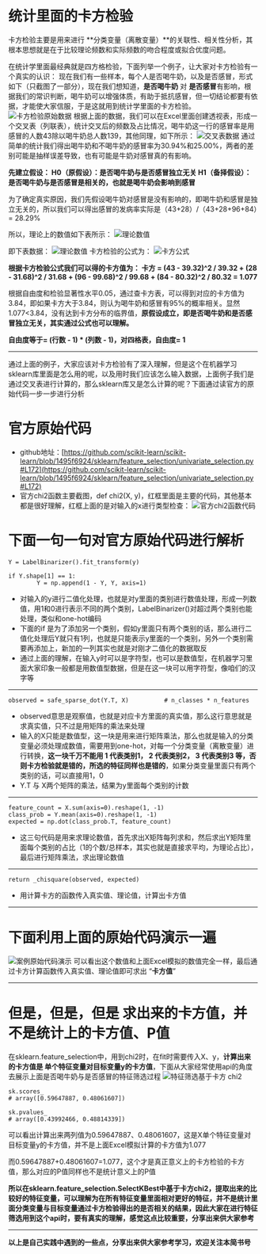 # 统计里面的卡方检验
卡方检验主要是用来进行 **分类变量（离散变量）**的关联性、相关性分析，其根本思想就是在于比较理论频数和实际频数的吻合程度或拟合优度问题。

在统计学里面最经典就是四方格检验，下面列举一个例子，让大家对卡方检验有一个真实的认识：
现在我们有一些样本，每个人是否喝牛奶，以及是否感冒，形式如下（只截图了一部分），现在我们想知道，**是否喝牛奶** 对 **是否感冒**有影响，根据我们的常识判断，喝牛奶可以增强体质，有助于抵抗感冒，但一切结论都要有依据，才能使大家信服，于是这就用到统计学里面的卡方检验。
![卡方检验原始数据](https://upload-images.jianshu.io/upload_images/6641583-4198cd8a8170421a.png?imageMogr2/auto-orient/strip%7CimageView2/2/w/500
)
根据上面的数据，我们可以在Excel里面创建透视表，形成一个交叉表（列联表），统计交叉后的频数及占比情况，喝牛奶这一行的感冒率是用感冒的人数43除以喝牛奶总人数139，其他同理，如下所示：
![交叉表数据](https://upload-images.jianshu.io/upload_images/6641583-d948201c6be657af.png?imageMogr2/auto-orient/strip%7CimageView2/2/w/800)
通过简单的统计我们得出喝牛奶和不喝牛奶的感冒率为30.94%和25.00%，两者的差别可能是抽样误差导致，也有可能是牛奶对感冒真的有影响。

**先建立假设：
H0（原假设）：是否喝牛奶与是否感冒独立无关
H1（备择假设）：是否喝牛奶与是否感冒是相关的，也就是喝牛奶会影响到感冒**

为了确定真实原因，我们先假设喝牛奶对感冒是没有影响的，即喝牛奶和感冒是独立无关的，所以我们可以得出感冒的发病率实际是（43+28）/（43+28+96+84）= 28.29%

所以，理论上的数值如下表所示：
![理论数值](https://upload-images.jianshu.io/upload_images/6641583-e01172d778f73d52.png?imageMogr2/auto-orient/strip%7CimageView2/2/w/800)

即下表数据：
![理论数值](https://upload-images.jianshu.io/upload_images/6641583-aa4a56f5c1c3b923.png?imageMogr2/auto-orient/strip%7CimageView2/2/w/800)
卡方检验的公式为：
![卡方公式](https://upload-images.jianshu.io/upload_images/6641583-71f10c72c7609f6e.png?imageMogr2/auto-orient/strip%7CimageView2/2/w/1240)

**根据卡方检验公式我们可以得的卡方值为：
卡方 = (43 - 39.32)^2 / 39.32 + (28 - 31.68)^2 / 31.68 + (96 - 99.68)^2 / 99.68 + (84 - 80.32)^2 / 80.32 = 1.077**

根据自由度和检验显著性水平0.05，通过查卡方表，可以得到对应的卡方值为3.84，即如果卡方大于3.84，则认为喝牛奶和感冒有95%的概率相关。显然1.077<3.84，没有达到卡方分布的临界值，**原假设成立，即是否喝牛奶和是否感冒独立无关，其实通过公式也可以理解。**

**自由度等于= (行数 - 1) * (列数 - 1)，对四格表，自由度= 1**

**********************************************************************************
通过上面的例子，大家应该对卡方检验有了深入理解，但是这个在机器学习sklearn库里面是怎么用的呢，以及用时我们应该怎么输入数据，上面例子我们是通过交叉表进行计算的，那么sklearn库又是怎么计算的呢？下面通过读官方的原始代码一步一步进行分析
# 官方原始代码
- github地址：[https://github.com/scikit-learn/scikit-learn/blob/1495f6924/sklearn/feature_selection/univariate_selection.py#L172](https://github.com/scikit-learn/scikit-learn/blob/1495f6924/sklearn/feature_selection/univariate_selection.py#L172)
- 官方chi2函数主要截图，def chi2(X, y)，红框里面是主要的代码，其他基本都是很好理解，红框上面的是对输入的x进行类型检查：
![官方chi2函数代码](https://upload-images.jianshu.io/upload_images/6641583-2da62248fc60bf94.png?imageMogr2/auto-orient/strip%7CimageView2/2/w/1240)


# 下面一句一句对官方原始代码进行解析
```
Y = LabelBinarizer().fit_transform(y)

if Y.shape[1] == 1:
        Y = np.append(1 - Y, Y, axis=1)
```
- 对输入的y进行二值化处理，也就是对y里面的类别进行数值处理，形成一列数值，用1和0进行表示不同的两个类别，LabelBinarizer()对超过两个类别也能处理，类似和one-hot编码
- 下面的if 是为了添加另一个类别，假如y里面只有两个类别的话，那么进行二值化处理后Y就只有1列，也就是只能表示y里面的一个类别，另外一个类别需要再添加上，新加的一列其实也就是对刚才二值化的数据取反
- 通过上面的理解，在输入y时可以是字符型，也可以是数值型，在机器学习里面大家印象一般都是用数值型数据，但是在这一块可以用字符型，像咱们的汉字等
*************************
```
observed = safe_sparse_dot(Y.T, X)          # n_classes * n_features
```
- observed意思是观察值，也就是对应卡方里面的真实值，那么这行意思就是求真实值，只不过是用矩阵的乘法来处理
- 输入的X只能是数值型，这一块是用来进行矩阵乘法，那么也就是输入的分类变量必须处理成数值，需要用到one-hot，对每一个分类变量（离散变量）进行转换，**这一块千万不能用 1 代表类别1， 2 代表类别2， 3 代表类别3 等，否则卡方检验就是错的，所选的特征同样也是错的**，如果分类变量里面只有两个类别的话，可以直接用1，0
- Y.T 与 X两个矩阵的乘法，结果为y里面每个类别的计数
***********************
```
feature_count = X.sum(axis=0).reshape(1, -1)
class_prob = Y.mean(axis=0).reshape(1, -1)
expected = np.dot(class_prob.T, feature_count)
```
- 这三句代码是用来求理论数值，首先求出X矩阵每列求和，然后求出Y矩阵里面每个类别的占比（1的个数/总样本，其实也就是直接求平均，为理论占比），最后进行矩阵乘法，求出理论数值
***************************
```
return _chisquare(observed, expected)
```
- 用计算卡方的函数传入真实值、理论值，计算出卡方值
****************************
# 下面利用上面的原始代码演示一遍
![案例原始代码演示](https://upload-images.jianshu.io/upload_images/6641583-054eb4e63d7f1592.png?imageMogr2/auto-orient/strip%7CimageView2/2/w/1240)
可以看出这个数值和上面Excel模拟的数值完全一样，最后通过卡方计算函数传入真实值、理论值即可求出  “**卡方值**”
*******************************
# 但是，但是，但是 求出来的卡方值，并不是统计上的卡方值、P值
在sklearn.feature_selection中，用到chi2时，在fit时需要传入X、y，**计算出来的卡方值是 单个特征变量对目标变量y的卡方值**，下面从大家经常使用api的角度去展示上面是否喝牛奶与是否感冒的特征筛选过程
![特征筛选基于卡方 chi2](https://upload-images.jianshu.io/upload_images/6641583-3ebd8427ca793d11.png?imageMogr2/auto-orient/strip%7CimageView2/2/w/1240)
```
sk.scores_
# array([0.59647887, 0.48061607])

sk.pvalues_
# array([0.43992466, 0.48814339])
```
可以看出计算出来两列值为0.59647887、0.48061607，这是X单个特征变量对目标变量y的卡方值，并不是上面Excel模拟计算的卡方值为1.077

而0.59647887+0.48061607=1.077，这个才是真正意义上的卡方检验的卡方值，那么对应的P值同样也不是统计意义上的P值

**所以在sklearn.feature_selection.SelectKBest中基于卡方chi2，提取出来的比较好的特征变量，可以理解为在所有特征变量里面相对更好的特征，并不是统计里面分类变量与目标变量通过卡方检验得出的是否相关的结果，因此大家在进行特征筛选用到这个api时，要有真实的理解，感觉这点比较重要，分享出来供大家参考**

******************************
**以上是自己实践中遇到的一些点，分享出来供大家参考学习，欢迎关注本简书号**
